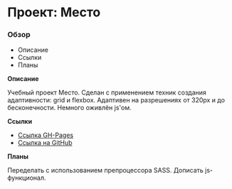 # Проект: Место

### Обзор
* Описание
* Ссылки
* Планы

**Описание**

Учебный проект Место.
Сделан с применением техник создания адаптивности: grid и flexbox. Адаптивен на разрешениях от 320px и до бесконечности. Немного оживлён js'ом.


**Ссылки**

* [Ссылка GH-Pages](https://evilcookie322.github.io/mesto/index.html)
* [Ссылка на GitHub](https://github.com/EvilCookie322/mesto)

**Планы**

Переделать с использованием препроцессора SASS. Дописать js-функционал.
